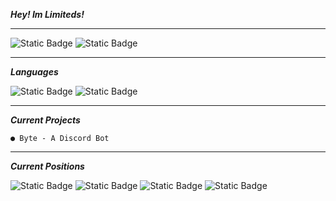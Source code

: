 ***Hey! Im Limiteds!***
<hr>
<img alt="Static Badge" src="https://img.shields.io/badge/Discord-@imlimiteds-purple">
<img alt="Static Badge"
src="https://img.shields.io/badge/E‐Mail-limiteds@imlimiteds.com-darkorange">

<hr>

***Languages***

<img alt="Static Badge"
src="https://img.shields.io/badge/2_Years-Python-darkgreen">
<img alt="Static Badge"
src="https://img.shields.io/badge/Learning-Ruby-Red">


<hr> 


__***Current Projects***__

```
● Byte - A Discord Bot
```


<hr>

***Current Positions***

<img alt="Static Badge"
src="https://img.shields.io/badge/Founder-CyberWorks-white">
<img alt="Static Badge"
src="https://img.shields.io/badge/Senior_Support-ERM-darkred">
<img alt="Static Badge"
src="https://img.shields.io/badge/Support-Astro_Birb-blue">
<img alt="Static Badge"
src="https://img.shields.io/badge/Developer-Cyni-darkblue">








